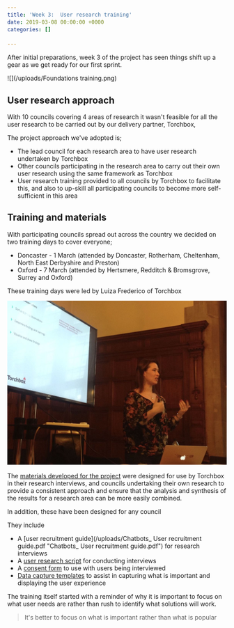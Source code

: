 ```yaml
---
title: 'Week 3:  User research training'
date: 2019-03-08 00:00:00 +0000
categories: []

---
```

After initial preparations, week 3 of the project has seen things shift up a gear as we get ready for our first sprint.

![](/uploads/Foundations training.png)

## User research approach

With 10 councils covering 4 areas of research it wasn't feasible for all the user research to be carried out by our delivery partner, Torchbox,

The project approach we've adopted is;

* The lead council for each research area to have user research undertaken by Torchbox
* Other councils participating in the research area to carry out their own user research using the same framework as Torchbox
* User research training provided to all councils by Torchbox to facilitate this, and also to up-skill all participating councils to become more self-sufficient in this area

## Training and materials

With participating councils spread out across the country we decided on two training days to cover everyone;

* Doncaster - 1 March (attended by Doncaster, Rotherham, Cheltenham, North East Derbyshire and Preston)
* Oxford - 7 March (attended by Hertsmere, Redditch & Bromsgrove, Surrey and Oxford)

These training days were led by Luiza Frederico of Torchbox

![](/uploads/imageedit__8585912853.jpg)

The [materials developed for the project](project-resources/) were designed for use by Torchbox in their research interviews, and  councils undertaking their own research to provide a consistent approach and ensure that the analysis and synthesis of the results for a research area can be more easily combined.

In addition, these have been designed for any council

They include

* A [user recruitment guide](/uploads/Chatbots_ User recruitment guide.pdf "Chatbots_ User recruitment guide.pdf") for research interviews
* A [user research script]() for conducting interviews
* A [consent form](https://github.com/LocalDigitalChatbots/localdigitalchatbots.github.io/blob/master/resources/user_research/consent_form.md) to use with users being interviewed
* [Data capture templates](https://docs.google.com/spreadsheets/d/17yR_3IzpGriXMr1Qf6AEuhGZDl9lK7tNbLQgC-5-CvE/edit?usp=sharing) to assist in capturing what is important and displaying the user experience

The training itself started with a reminder of why it is important to focus on what user needs are rather than rush to identify what solutions will work.

> It's better to focus on what is important rather than what is popular